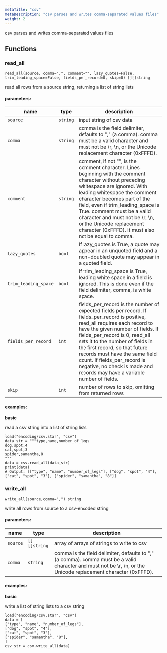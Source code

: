 ```yaml
---
metaTitle: "csv"
metaDescription: "csv parses and writes comma-separated values files"
weight: 2
---
```


csv parses and writes comma-separated values files

## Functions



### read_all

```
read_all(source, comma=",", comment="", lazy_quotes=False, trim_leading_space=False, fields_per_record=0, skip=0) [][]string
```

read all rows from a source string, returning a list of string lists

#### parameters:

| name | type | description |
|------|------|-------------|
| `source` | `string` | input string of csv data |
| `comma` | `string` | comma is the field delimiter, defaults to "," (a comma). comma must be a valid character and must not be \r, \n, or the Unicode replacement character (0xFFFD). |
| `comment` | `string` | comment, if not "", is the comment character. Lines beginning with the comment character without preceding whitespace are ignored. With leading whitespace the comment character becomes part of the field, even if trim_leading_space is True. comment must be a valid character and must not be \r, \n, or the Unicode replacement character (0xFFFD). It must also not be equal to comma. |
| `lazy_quotes` | `bool` | If lazy_quotes is True, a quote may appear in an unquoted field and a non-doubled quote may appear in a quoted field. |
| `trim_leading_space` | `bool` | If trim_leading_space is True, leading white space in a field is ignored. This is done even if the field delimiter, comma, is white space. |
| `fields_per_record` | `int` | fields_per_record is the number of expected fields per record. If fields_per_record is positive, read_all requires each record to have the given number of fields. If fields_per_record is 0, read_all sets it to the number of fields in the first record, so that future records must have the same field count. If fields_per_record is negative, no check is made and records may have a variable number of fields. |
| `skip` | `int` | number of rows to skip, omitting from returned rows |

#### examples:
**basic**

read a csv string into a list of string lists

```
load("encoding/csv.star", "csv")
data_str = """type,name,number_of_legs
dog,spot,4
cat,spot,3
spider,samantha,8
"""
data = csv.read_all(data_str)
print(data)
# Output: [["type", "name", "number_of_legs"], ["dog", "spot", "4"], ["cat", "spot", "3"], ["spider", "samantha", "8"]]
```




### write_all

```
write_all(source,comma=",") string
```

write all rows from source to a csv-encoded string

#### parameters:

| name | type | description |
|------|------|-------------|
| `source` | `[][]string` | array of arrays of strings to write to csv |
| `comma` | `string` | comma is the field delimiter, defaults to "," (a comma). comma must be a valid character and must not be \r, \n, or the Unicode replacement character (0xFFFD). |

#### examples:
**basic**

write a list of string lists to a csv string

```
load("encoding/csv.star", "csv")
data = [
["type", "name", "number_of_legs"],
["dog", "spot", "4"],
["cat", "spot", "3"],
["spider", "samantha", "8"],
]
csv_str = csv.write_all(data)
```




